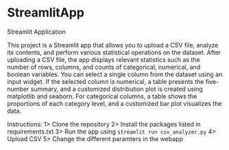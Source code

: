 # StreamlitApp
Streamlit Application

This project is a Streamlit app that allows you to upload a CSV file, analyze its contents, and perform various statistical operations on the dataset. After uploading a CSV file, the app displays relevant statistics such as the number of rows, columns, and counts of categorical, numerical, and boolean variables. You can select a single column from the dataset using an input widget. If the selected column is numerical, a table presents the five-number summary, and a customized distribution plot is created using matplotlib and seaborn. For categorical columns, a table shows the proportions of each category level, and a customized bar plot visualizes the data.

Instructions:
1> Clone the repository
2> Install the packages listed in requirements.txt
3> Run the app using `streamlit run csv_analyzer.py`
4> Upload CSV
5> Change the different paramters in the webapp
